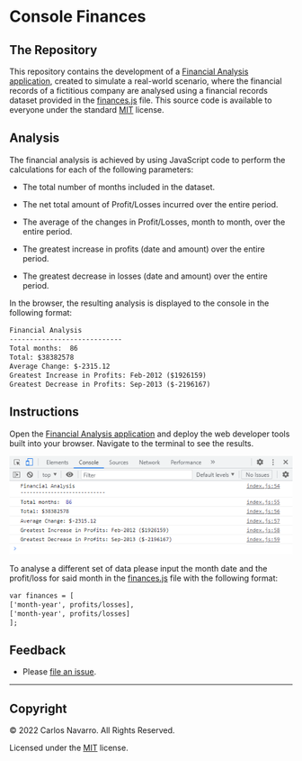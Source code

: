 # Console Finances

## The Repository

This repository contains the development of a [Financial Analysis application](https://c-navarroperez.github.io/Console-Finances/), created to simulate a real-world scenario, where the financial records of a fictitious company are analysed using a financial records dataset provided in the [finances.js](https://github.com/c-navarroperez/Console-Finances/blob/main/assets/js/finances.js) file. This source code is available to everyone under the standard [MIT](LICENSE.txt) license.

## Analysis 

The financial analysis is achieved by using JavaScript code to perform the calculations for each of the following parameters:

* The total number of months included in the dataset.

* The net total amount of Profit/Losses incurred over the entire period.

* The average of the changes in Profit/Losses, month to month, over the entire period.

* The greatest increase in profits (date and amount) over the entire period.

* The greatest decrease in losses (date and amount) over the entire period.

In the browser, the resulting analysis is displayed to the console in the following format:

```text
Financial Analysis
----------------------------
Total months:  86
Total: $38382578
Average Change: $-2315.12
Greatest Increase in Profits: Feb-2012 ($1926159)
Greatest Decrease in Profits: Sep-2013 ($-2196167)
```

## Instructions

Open the [Financial Analysis application](https://c-navarroperez.github.io/Console-Finances/) and deploy the web developer tools built into your browser. Navigate to the terminal to see the results.

<p align="center">
  <img alt="Browser development tools terminal screenshot." src="assets\images\browser-devTools-terminal.png">
</p>

To analyse a different set of data please input the month date and the profit/loss for said month in the [finances.js](https://github.com/c-navarroperez/Console-Finances/blob/main/assets/js/finances.js) file with the following format: 

```text
var finances = [
['month-year', profits/losses], 
['month-year', profits/losses] 
];
```

## Feedback

* Please [file an issue](https://github.com/c-navarroperez/Console-Finances/issues).

---

## Copyright

© 2022 Carlos Navarro. All Rights Reserved.

Licensed under the [MIT](LICENSE.txt) license.
